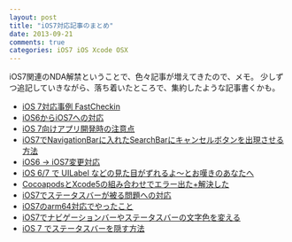 ```yaml
---
layout: post
title: "iOS7対応記事のまとめ"
date: 2013-09-21
comments: true
categories: iOS7 iOS Xcode OSX
---
```


iOS7関連のNDA解禁ということで、色々記事が増えてきたので、メモ。
少しずつ追記していきながら、落ち着いたところで、集約したような記事書くかも。

- [iOS 7対応事例 FastCheckin](http://koogawa.hateblo.jp/entry/2013/09/19/025424)
- [iOS6からiOS7への対応](http://laboyukai.blogspot.jp/2013/09/ios6ios7.html)
- [iOS 7向けアプリ開発時の注意点](http://skyarts.com/blog/jp/skyarts/?p=29327)
- [iOS7でNavigationBarに入れたSearchBarにキャンセルボタンを出現させる方法](http://qiita.com/monoqlo/items/cfc3aa018a5cb7df0deb)
- [iOS6 -> iOS7変更対応](http://qiita.com/hanapage/items/7d58293f5f7234437d79)
- [iOS 6/7 で UILabel などの見た目がずれるよ〜とお嘆きのあなたへ](http://qiita.com/ne_ko_/items/5da4b2a247e65431c7cf)
- [CocoapodsとXcode5の組み合わせでエラー出た+解決した](http://qiita.com/y_matsuwitter/items/bd41493f098dfa984f2b)
- [iOS7でステータスバーが被る問題への対応](http://d.hatena.ne.jp/Kazzz/20130923/p1)
- [iOS7のarm64対応でやったこと](http://blog.livedoor.jp/tek_nishi/archives/8069300.html)
- [iOS7でナビゲーションバーやステータスバーの文字色を変える](http://qiita.com/yimajo/items/7051af0919b5286aecfe)
- [iOS 7 でステータスバーを隠す方法](http://qiita.com/jazzsasori/items/cbd4650684a4f715e199)
